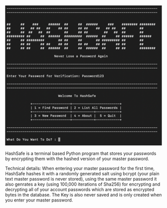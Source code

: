 ![alt text](https://github.com/Procedurally-Generated-Human/HashSafe/blob/main/Screen%20Shot%202021-10-03%20at%2010.41.31%20AM.png)

HashSafe is a terminal based Python program that stores your passwords by encrypting them with the hashed version of your master password.

Technical details:
	When entering your master password for the first time, HashSafe hashes it
	with a randomly generated salt using bcrypt (your plain text master password is
	never stored), using the same master password it also genrates a key (using 100,000
	iterations of Sha256) for encrypting and decrypting all of your account passwords
	which are stored as encrypted bytes in the database.
	The Key is also never saved and is only created when you enter your master password.
	
	
	
